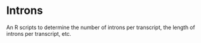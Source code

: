 # Introns
An R scripts to determine the number of introns per transcript, the length of introns per transcript, etc.

